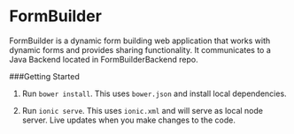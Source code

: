 FormBuilder
===========

FormBuilder is a dynamic form building web application that works with dynamic forms and provides sharing functionality. It communicates to a Java Backend located in FormBuilderBackend repo.

###Getting Started
1. Run `bower install`. This uses `bower.json` and install local dependencies.

2. Run `ionic serve`. This uses `ionic.xml` and will serve as local node server. Live updates when you make changes to the code.
